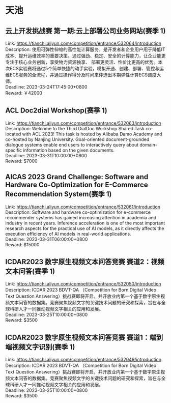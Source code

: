 # 天池



## 云上开发挑战赛 第一期:云上部署公司业务网站(赛季 1)

Link: https://tianchi.aliyun.com/competition/entrance/532064/introduction  
Description: 使用可弹性伸缩的高性能计算服务，是开发者和企业用户用于降低IT成本、提升运维效率的重要决策。通过强劲、稳定、安全的计算能力，让企业能更专注于核心业务创新，享受物力资源独享、 部署更灵活、性价比更高的优势。本次ECS实验赛将通过5个简单快捷的动手实验，模拟开通、创建、部署、管控与运维ECS服务的全流程，并通过操作得分及时间来评选出本期弹性计算ECS调度大师。  
Deadline: 2023-03-24T17:45:00+0800  
Reward: ￥42000  


## ACL Doc2dial Workshop(赛季 1)

Link: https://tianchi.aliyun.com/competition/entrance/532063/introduction  
Description: Welcome to the Third DialDoc Workshop Shared Task co-located with ACL 2023! This task is hosted by Alibaba Damo Academy and co-hosted by Nanjing University. Goal-oriented document-grounded dialogue systems enable end users to interactively query about domain-specific information based on the given documents.  
Deadline: 2023-03-31T10:00:00+0800  
Reward: $7000  


## AICAS 2023 Grand Challenge: Software and Hardware Co-Optimization for E-Commerce Recommendation System(赛季 1)

Link: https://tianchi.aliyun.com/competition/entrance/532061/introduction  
Description: Software and hardware co-optimization for e-commerce recommender systems has gained increasing attention in academia and industry in recent years. Inference acceleration is one of the most important research aspects for the practical use of AI models, as it directly affects the execution efficiency of AI models in real-world applications.  
Deadline: 2023-03-31T06:00:00+0800  
Reward: $15000  


## ICDAR2023 数字原生视频文本问答竞赛 赛道2：视频文本问答(赛季 1)

Link: https://tianchi.aliyun.com/competition/entrance/532050/introduction  
Description: ICDAR 2023 BDVT-QA （Competition for Born Digital Video Text Question Answering）挑战赛即将开启，并开放业内第一个基于数字原生视频文本问答的数据集。竞赛聚焦视频文字的关键技术问题的研究和探索，旨在与全球科研人才一同推动视频文字相关的应用和发展。  
Deadline: 2023-03-25T10:00:00+0800  
Reward: $3500  


## ICDAR2023 数字原生视频文本问答竞赛 赛道1：端到端视频文字识别(赛季 1)

Link: https://tianchi.aliyun.com/competition/entrance/532049/introduction  
Description: ICDAR 2023 BDVT-QA （Competition for Born Digital Video Text Question Answering）挑战赛即将开启，并开放业内第一个基于数字原生视频文本问答的数据集。竞赛聚焦视频文字的关键技术问题的研究和探索，旨在与全球科研人才一同推动视频文字相关的应用和发展。  
Deadline: 2023-03-25T10:00:00+0800  
Reward: $3500  

